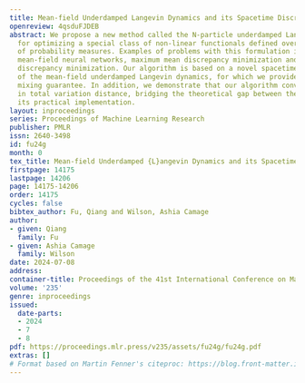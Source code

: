 ```yaml
---
title: Mean-field Underdamped Langevin Dynamics and its Spacetime Discretization
openreview: 4qsduFJDEB
abstract: We propose a new method called the N-particle underdamped Langevin algorithm
  for optimizing a special class of non-linear functionals defined over the space
  of probability measures. Examples of problems with this formulation include training
  mean-field neural networks, maximum mean discrepancy minimization and kernel Stein
  discrepancy minimization. Our algorithm is based on a novel spacetime discretization
  of the mean-field underdamped Langevin dynamics, for which we provide a new, fast
  mixing guarantee. In addition, we demonstrate that our algorithm converges globally
  in total variation distance, bridging the theoretical gap between the dynamics and
  its practical implementation.
layout: inproceedings
series: Proceedings of Machine Learning Research
publisher: PMLR
issn: 2640-3498
id: fu24g
month: 0
tex_title: Mean-field Underdamped {L}angevin Dynamics and its Spacetime Discretization
firstpage: 14175
lastpage: 14206
page: 14175-14206
order: 14175
cycles: false
bibtex_author: Fu, Qiang and Wilson, Ashia Camage
author:
- given: Qiang
  family: Fu
- given: Ashia Camage
  family: Wilson
date: 2024-07-08
address:
container-title: Proceedings of the 41st International Conference on Machine Learning
volume: '235'
genre: inproceedings
issued:
  date-parts:
  - 2024
  - 7
  - 8
pdf: https://proceedings.mlr.press/v235/assets/fu24g/fu24g.pdf
extras: []
# Format based on Martin Fenner's citeproc: https://blog.front-matter.io/posts/citeproc-yaml-for-bibliographies/
---
```

